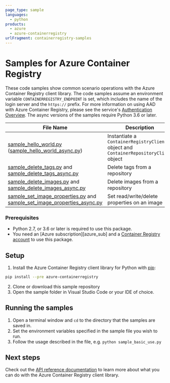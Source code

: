 ```yaml
---
page_type: sample
languages:
  - python
products:
  - azure
  - azure-containerregistry
urlFragment: containerregistry-samples
---
```


# Samples for Azure Container Registry

These code samples show common scenario operations with the Azure Container Registry client library. The code samples assume an environment variable `CONTAINERREGISTRY_ENDPOINT` is set, which includes the name of the login server and the `https://` prefix. For more information on using AAD with Azure Container Registry, please see the service's [Authentication Overview](https://docs.microsoft.com/azure/container-registry/container-registry-authentication).
The async versions of the samples require Python 3.6 or later.


|**File Name**|**Description**|
|-------------|---------------|
|[sample_hello_world.py][hello_world] ([sample_hello_world_async.py][hello_world_async]) |Instantiate a `ContainerRegistryClient` object and `ContainerRepositoryClient` object |
|[sample_delete_tags.py][delete_tags] and [sample_delete_tags_async.py][delete_tags_async] | Delete tags from a repository |
|[sample_delete_images.py][delete_images] and [sample_delete_images_async.py][delete_images_async] | Delete images from a repository |
|[sample_set_image_properties.py][set_image_properties] and [sample_set_image_properties_async.py][set_image_properties_async] | Set read/write/delete properties on an image |

### Prerequisites
* Python 2.7, or 3.6 or later is required to use this package.
* You need an [Azure subscription][azure_sub] and a [Container Registry account][container_registry_docs] to use this package.

## Setup

1. Install the Azure Container Registry client library for Python with [pip](https://pypi.org/project/pip/):
```bash
pip install --pre azure-containerregistry
```
2. Clone or download this sample repository
3. Open the sample folder in Visual Studio Code or your IDE of choice.

## Running the samples

1. Open a terminal window and `cd` to the directory that the samples are saved in.
2. Set the environment variables specified in the sample file you wish to run.
3. Follow the usage described in the file, e.g. `python sample_basic_use.py`


## Next steps

Check out the [API reference documentation][rest_docs] to learn more about what you can do with the Azure Container Registry client library.


<!-- LINKS -->
[rest_docs]: https://docs.microsoft.com/rest/api/containerregistry/

[container_registry_docs]: https://docs.microsoft.com/azure/container-registry/container-registry-intro

[hello_world]: https://github.com/Azure/azure-sdk-for-python/blob/main/sdk/containerregistry/azure-containerregistry/samples/sample_hello_world.py
[hello_world_async]: https://github.com/Azure/azure-sdk-for-python/blob/main/sdk/containerregistry/azure-containerregistry/samples/async_samples/sample_hello_world_async.py
[delete_tags]: https://github.com/Azure/azure-sdk-for-python/blob/main/sdk/containerregistry/azure-containerregistry/samples/sample_delete_tags.py
[delete_tags_async]: https://github.com/Azure/azure-sdk-for-python/blob/main/sdk/containerregistry/azure-containerregistry/samples/async_samples/sample_delete_tags_async.py
[delete_images]: https://github.com/Azure/azure-sdk-for-python/blob/main/sdk/containerregistry/azure-containerregistry/samples/sample_delete_images.py
[delete_images_async]: https://github.com/Azure/azure-sdk-for-python/blob/main/sdk/containerregistry/azure-containerregistry/samples/async_samples/sample_delete_images_async.py
[set_image_properties]: https://github.com/Azure/azure-sdk-for-python/blob/main/sdk/containerregistry/azure-containerregistry/samples/sample_set_image_properties.py
[set_image_properties_async]: https://github.com/Azure/azure-sdk-for-python/blob/main/sdk/containerregistry/azure-containerregistry/samples/async_samples/sample_set_image_properties_async.py
